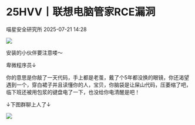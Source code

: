 #  25HVV丨联想电脑管家RCE漏洞  
 喵星安全研究所   2025-07-21 14:28  
  
![](https://mmbiz.qpic.cn/mmbiz_png/GT0UFBibnWv5nUOc9lTz1Hpv2GTkWtNZxActIJIOQKqn3T9mhJ83pY5ApibqxYZuyZvuvMYZariawuGUfvrHBdhcQ/640?wx_fmt=png "")  
  
安装的小伙伴要注意喽～  
  
卑微程序员↓  
  
你的意思是你敲了一天代码，手上都是老茧，戴了个5年都没换的眼镜，你还渴望遇到一个，穿白裙子并且读懂你的人，宝贝，你脑袋是让屎山代码，压萎缩了吧，临下班还被用包浆的键盘电了一下，也没给你电清醒是吧！  
  
↓下图群聊上人了↓  
  
![](https://mmbiz.qpic.cn/mmbiz_jpg/GT0UFBibnWv5nUOc9lTz1Hpv2GTkWtNZxosQh05bm1FaIU26PnGNia8qg45sJeNA3RtT4cibibe4bTYkmiamo71iaia7Q/640?wx_fmt=jpeg "")  
  
  
